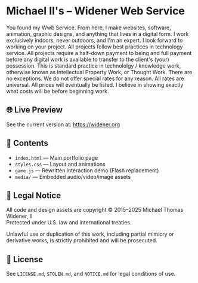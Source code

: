 # Michael II's – Widener Web Service

You found my Wwb Service. From here, I make websites, software, animation, graphic designs, and anything that lives in a digital form. I work exclusively indoors, never outdoors, and I'm an expert. I look forward to working on your project. All projects follow best practices in technology service. All projects require a half-down payment to being and full payment before any digital work is available to transfer to the client's (your) possession. This is standard practice in technololgy / knowledge work, otherwise known as Intellectual Property Work, or Thought Work. There are no exceptions. We do not offer special rates for any reason. All rates are universal. All prices will eventually be listed. I believe in showing exactly what costs will be before beginning work.

## 🌐 Live Preview

See the current version at: https://widener.org

## 📁 Contents

- `index.html` — Main portfolio page
- `styles.css` — Layout and animations
- `game.js` — Rewritten interaction demo (Flash replacement)
- `media/` — Embedded audio/video/image assets

## 🚨 Legal Notice

All code and design assets are copyright © 2015–2025 Michael Thomas Widener, II  
Protected under U.S. law and international treaties.

Unlawful use or duplication of this work, including partial mimicry or derivative works, is strictly prohibited and will be prosecuted.

## 📜 License

See `LICENSE.md`, `STOLEN.md`, and `NOTICE.md` for legal conditions of use.
